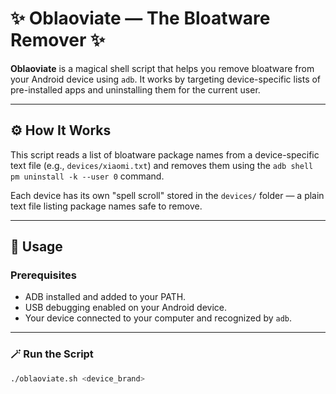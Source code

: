 # ✨ Oblaoviate — The Bloatware Remover ✨

**Oblaoviate** is a magical shell script that helps you remove bloatware from your Android device using `adb`. It works by targeting device-specific lists of pre-installed apps and uninstalling them for the current user.

---

## ⚙️ How It Works

This script reads a list of bloatware package names from a device-specific text file (e.g., `devices/xiaomi.txt`) and removes them using the `adb shell pm uninstall -k --user 0` command.

Each device has its own "spell scroll" stored in the `devices/` folder — a plain text file listing package names safe to remove.

---

## 🚀 Usage

### Prerequisites

- ADB installed and added to your PATH.
- USB debugging enabled on your Android device.
- Your device connected to your computer and recognized by `adb`.

---

### 🪄 Run the Script

```bash
./oblaoviate.sh <device_brand>